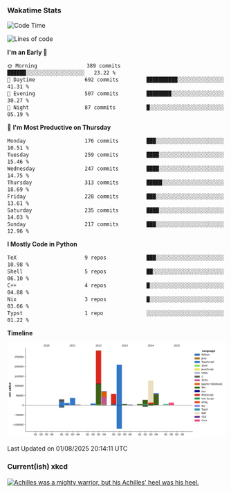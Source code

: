 ### Wakatime Stats
<!--START_SECTION:waka-->
![Code Time](http://img.shields.io/badge/Code%20Time-3%2C337%20hrs%2031%20mins-blue)

![Lines of code](https://img.shields.io/badge/From%20Hello%20World%20I%27ve%20Written-954.9%20thousand%20lines%20of%20code-blue)

**I'm an Early 🐤** 

```text
🌞 Morning                389 commits         ██████░░░░░░░░░░░░░░░░░░░   23.22 % 
🌆 Daytime                692 commits         ██████████░░░░░░░░░░░░░░░   41.31 % 
🌃 Evening                507 commits         ████████░░░░░░░░░░░░░░░░░   30.27 % 
🌙 Night                  87 commits          █░░░░░░░░░░░░░░░░░░░░░░░░   05.19 % 
```
📅 **I'm Most Productive on Thursday** 

```text
Monday                   176 commits         ███░░░░░░░░░░░░░░░░░░░░░░   10.51 % 
Tuesday                  259 commits         ████░░░░░░░░░░░░░░░░░░░░░   15.46 % 
Wednesday                247 commits         ████░░░░░░░░░░░░░░░░░░░░░   14.75 % 
Thursday                 313 commits         █████░░░░░░░░░░░░░░░░░░░░   18.69 % 
Friday                   228 commits         ███░░░░░░░░░░░░░░░░░░░░░░   13.61 % 
Saturday                 235 commits         ████░░░░░░░░░░░░░░░░░░░░░   14.03 % 
Sunday                   217 commits         ███░░░░░░░░░░░░░░░░░░░░░░   12.96 % 
```


**I Mostly Code in Python** 

```text
TeX                      9 repos             ███░░░░░░░░░░░░░░░░░░░░░░   10.98 % 
Shell                    5 repos             ██░░░░░░░░░░░░░░░░░░░░░░░   06.10 % 
C++                      4 repos             █░░░░░░░░░░░░░░░░░░░░░░░░   04.88 % 
Nix                      3 repos             █░░░░░░░░░░░░░░░░░░░░░░░░   03.66 % 
Typst                    1 repo              ░░░░░░░░░░░░░░░░░░░░░░░░░   01.22 % 
```



**Timeline**

![Lines of Code chart](https://raw.githubusercontent.com/joshuajeschek/joshuajeschek/main/assets/bar_graph.png)


 Last Updated on 01/08/2025 20:14:11 UTC
<!--END_SECTION:waka-->

### Current(ish) xkcd
<a id="xkcd-a" title="Achilles was a mighty warrior, but his Achilles' heel was his heel." href="https://www.xkcd.com" target="_blank">
        <img align="center" id="xkcd-img" src="https://imgs.xkcd.com/comics/canon.png" alt="Achilles was a mighty warrior, but his Achilles' heel was his heel." height=300 />
</a>
